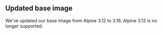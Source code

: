 ## Updated base image

We've updated our base image from Alpine 3.12 to 3.16. Alpine 3.12 is no longer supported.

